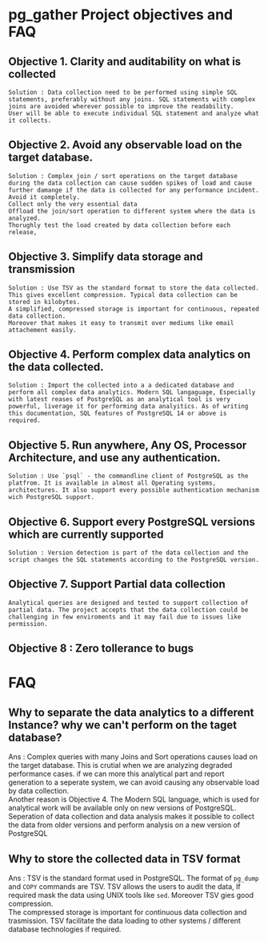 # pg_gather Project objectives and FAQ

## Objective 1.  Clarity and auditability on what is collected
    
    Solution : Data collection need to be performed using simple SQL statements, preferably without any joins. SQL statements with complex joins are avoided wherever possible to improve the readability.
    User will be able to execute individual SQL statement and analyze what it collects.

## Objective 2. Avoid any observable load on the target database.

    Solution : Complex join / sort operations on the target database during the data collection can cause sudden spikes of load and cause further damange if the data is collected for any performance incident. Avoid it completely.
    Collect only the very essential data
    Offload the join/sort operation to different system where the data is analyzed.
    Thorughly test the load created by data collection before each release,
   
## Objective 3. Simplify data storage and transmission  

    Solution : Use TSV as the standard format to store the data collected. This gives excellent compression. Typical data collection can be stored in kilobytes.
    A simplified, compressed storage is important for continuous, repeated data collection.
    Moreover that makes it easy to transmit over mediums like email attachement easily.

## Objective 4. Perform complex data analytics on the data collected.
    
    Solution : Import the collected into a a dedicated database and perform all complex data analytics. Modern SQL langaguage, Especially with latest reases of PostgreSQL as an analytical tool is very powerful, liverage it for performing data analyitics. As of writing this documentation, SQL features of PostgreSQL 14 or above is required.

## Objective 5. Run anywhere, Any OS, Processor Architecture, and use any authentication.

    Solution : Use `psql` - the commandline client of PostgreSQL as the platfrom. It is available in almost all Operating systems, architectures. It also support every possible authentication mechanism wich PostgreSQL support.

## Objective 6. Support every PostgreSQL versions which are currently supported
    Solution : Version detection is part of the data collection and the script changes the SQL statements according to the PostgreSQL version.

## Objective 7. Support Partial data collection
    Analytical queries are designed and tested to support collection of partial data. The project accepts that the data collection could be challenging in few enviroments and it may fail due to issues like permission.

## Objective 8 : Zero tollerance to bugs
    


# FAQ

## Why to separate the data analytics to a different Instance? why we can't perform on the taget database?
Ans : Complex queries with many Joins and Sort operations causes load on the target database. This is crutial when we are analyzing degraded performance cases. if we can more this analytical part and report generation to a seperate system, we can avoid causing any observable load by data collection.  
Another reason is Objective 4. The Modern SQL language, which is used for analytical work will be available only on new versions of PostgreSQL. Seperation of data collection and data analysis makes it possible to collect the data from older versions and perform analysis on a new version of PostgreSQL

## Why to store the collected data in TSV format
Ans : TSV is the standard format used in PostgreSQL. The format of `pg_dump` and `COPY` commands are TSV. TSV allows the users to audit the data, If required mask the data using UNIX tools like `sed`. Moreover TSV gies good compression.  
The compressed storage is important for continuous data collection and trasmission.
TSV facilitate the data loading to other systems / different database technologies if required.



